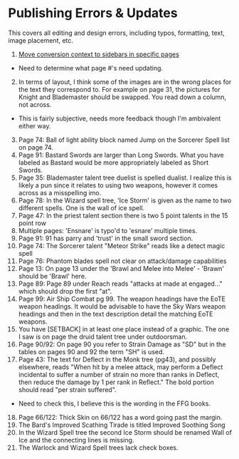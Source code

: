 # Publishing Errors & Updates

This covers all editing and design errors, including typos, formatting, text, image placement, etc.

1. [Move conversion context to sidebars in specific pages](https://www.reddit.com/r/swrpg/comments/5jl3ol/sky_wars_edge_of_the_kingdom_a_free_120_page/dbhk9qg/)
  - Need to determine what page #'s need updating.
2. In terms of layout, I think some of the images are in the wrong places for the text they correspond to. For example on page 31, the pictures for Knight and Blademaster should be swapped. You read down a column, not across. 
  - This is fairly subjective, needs more feedback though I'm ambivalent either way.
3. Page 74: Ball of light ability block named Jump on the Sorcerer Spell list on page 74.
4. Page 91: Bastard Swords are larger than Long Swords. What you have labeled as Bastard would be more appropriately labeled as Short Swords.
5. Page 35: Blademaster talent tree duelist is spelled dualist. I realize this is likely a pun since it relates to using two weapons, however it comes across as a misspelling imo.
6. Page 78: In the Wizard spell tree, 'Ice Storm' is given as the name to two different spells. One is the wall of ice spell.
7. Page 47: In the priest talent section there is two 5 point talents in the 15 point row
8. Multiple pages: 'Ensnare' is typo'd to 'esnare' multiple times.
9. Page 91: 91 has parry and 'trust' in the small sword section.
10. Page 74: The Sorcerer talent "Meteor Strike" reads like a detect magic spell
11. Page 76: Phantom blades spell not clear on attack/damage capabilities
12. Page 13: On page 13 under the 'Brawl and Melee into Melee' - 'Brawn' should be 'Brawl' here.
13. Page 89: Page 89 under Reach reads "attacks at made at engaged..." which should drop the first "at".
14. Page 99: Air Ship Combat pg 99. The weapon headings have the EoTE weapon headings. It would be advisable to have the Sky Wars weapon headings and then in the text description detail the matching EoTE weapons.
15. You have [SETBACK] in at least one place instead of a graphic. The one I saw is on page the druid talent tree under outdoorsman.
16. Page 90/92: On page 90 you refer to Strain Damage as "SD" but in the tables on pages 90 and 92 the term "SH" is used.
17. Page 43: The text for Deflect in the Monk tree (pg43), and possibly elsewhere, reads "When hit by a melee attack, may perform a Deflect incidental to suffer a number of strain no more than ranks in Deflect, then reduce the damage by 1 per rank in Reflect." The bold portion should read "per strain suffered".
  - Need to check this, I believe this is the wording in the FFG books.
18. Page 66/122: Thick Skin on 66/122 has a word going past the margin.
19. The Bard's Improved Scathing Tirade is titled Improved Soothing Song
20. In the Wizard Spell tree the second Ice Storm should be renamed Wall of Ice and the connecting lines is missing.
21. The Warlock and Wizard Spell trees lack check boxes.
